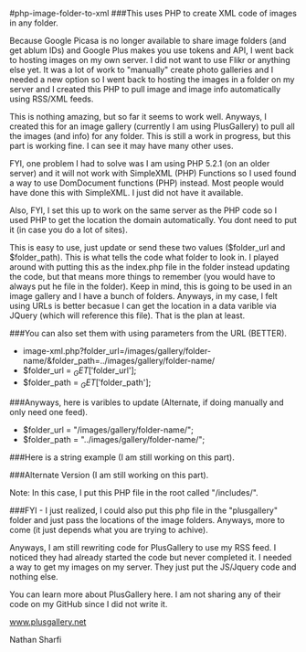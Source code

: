

#php-image-folder-to-xml
###This uses PHP to create XML code of images in any folder.

Because Google Picasa is no longer available to share image folders (and get ablum IDs) and Google Plus makes you use tokens and API, I went back to hosting images on my own server. I did not want to use Flikr or anything else yet. It was a lot of work to "manually" create photo galleries and I needed a new option so I went back to hosting the images in a folder on my server and I created this PHP to pull image and image info automatically using RSS/XML feeds.

This is nothing amazing, but so far it seems to work well. Anyways, I created this for an image gallery (currently I am using PlusGallery) to pull all the images (and info) for any folder. This is still a work in progress, but this part is working fine. I can see it may have many other uses.

FYI, one problem I had to solve was I am using PHP 5.2.1 (on an older server) and it will not work with SimpleXML (PHP) Functions so I used found a way to use DomDocument functions (PHP) instead. Most people would have done this with SimpleXML. I just did not have it available. 

Also, FYI, I set this up to work on the same server as the PHP code so I used PHP to get the location the domain automatically. You dont need to put it (in case you do a lot of sites).

This is easy to use, just update or send these two values ($folder_url and $folder_path). This is what tells the code what folder to look in. I played around with putting this as the index.php file in the folder instead updating the code, but that means more things to remember (you would have to always put he file in the folder). Keep in mind, this is going to be used in an image gallery and I have a bunch of folders. Anyways, in my case, I felt using URLs is better becasue I can get the location in a data varible via JQuery (which will reference this file). That is the plan at least. 

###You can also set them with using parameters from the URL (BETTER).

- image-xml.php?folder_url=/images/gallery/folder-name/&folder_path=../images/gallery/folder-name/
- $folder_url = $_GET['$folder_url'];
- $folder_path = $_GET['$folder_path'];

###Anyways, here is varibles to update (Alternate, if doing manually and only need one feed).

- $folder_url = "/images/gallery/folder-name/";
- $folder_path = "../images/gallery/folder-name/";

###Here is a string example (I am still working on this part).
    <div id="plusgallery" data-type="local" data-image-path="/includes/image-xml.php?folder_url=/images/gallery/folder-name/&folder_path=../images/gallery/folder-name/"></div>

###Alternate Version (I am still working on this part).
    <div id="plusgallery" data-type="local" data-image-path="/includes/image-xml.php" folder-url="/images/gallery/folder-name/" folder-path="../images/gallery/folder-name/"></div>

Note: In this case, I put this PHP file in the root called "/includes/".

###FYI - I just realized, I could also put this php file in the "plusgallery" folder and just pass the locations of the image folders. Anyways, more to come (it just depends what you are trying to achive).
    <div id="plusgallery" data-type="local" data-image-path="/images/gallery/folder-name/"></div>

Anyways, I am still rewriting code for PlusGallery to use my RSS feed. I noticed they had already started the code but never completed it. I needed a way to get my images on my server. They just put the JS/Jquery code and nothing else.

You can learn more about PlusGallery here. I am not sharing any of their code on my GitHub since I did not write it.

www.plusgallery.net

Nathan Sharfi
